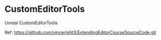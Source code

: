 # CustomEditorTools
Unreal CustomEditorTools


Ref:
https://github.com/vinceright3/ExtendingEditorCourseSourceCode.git
